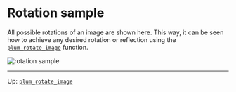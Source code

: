 # Rotation sample

All possible rotations of an image are shown here.
This way, it can be seen how to achieve any desired rotation or reflection using the [`plum_rotate_image`][rotate]
function.

![rotation sample](rotation-sample.png)

* * *

Up: [`plum_rotate_image`][rotate]

[rotate]: functions.md#plum_rotate_image
